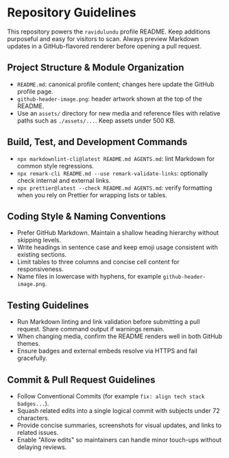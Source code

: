 # Repository Guidelines

This repository powers the `ravidulundu` profile README. Keep additions
purposeful and easy for visitors to scan. Always preview Markdown updates in a
GitHub-flavored renderer before opening a pull request.

## Project Structure & Module Organization

- `README.md`: canonical profile content; changes here update the GitHub
  profile page.
- `github-header-image.png`: header artwork shown at the top of the README.
- Use an `assets/` directory for new media and reference files with relative
  paths such as `./assets/...`. Keep assets under 500 KB.

## Build, Test, and Development Commands

- `npx markdownlint-cli@latest README.md AGENTS.md`: lint Markdown for common
  style regressions.
- `npx remark-cli README.md --use remark-validate-links`: optionally check
  internal and external links.
- `npx prettier@latest --check README.md AGENTS.md`: verify formatting when you
  rely on Prettier for wrapping lists or tables.

## Coding Style & Naming Conventions

- Prefer GitHub Markdown. Maintain a shallow heading hierarchy without skipping
  levels.
- Write headings in sentence case and keep emoji usage consistent with existing
  sections.
- Limit tables to three columns and concise cell content for responsiveness.
- Name files in lowercase with hyphens, for example `github-header-image.png`.

## Testing Guidelines

- Run Markdown linting and link validation before submitting a pull request.
  Share command output if warnings remain.
- When changing media, confirm the README renders well in both GitHub themes.
- Ensure badges and external embeds resolve via HTTPS and fail gracefully.

## Commit & Pull Request Guidelines

- Follow Conventional Commits (for example `fix: align tech stack badges...`).
- Squash related edits into a single logical commit with subjects under 72
  characters.
- Provide concise summaries, screenshots for visual updates, and links to
  related issues.
- Enable "Allow edits" so maintainers can handle minor touch-ups without
  delaying reviews.
